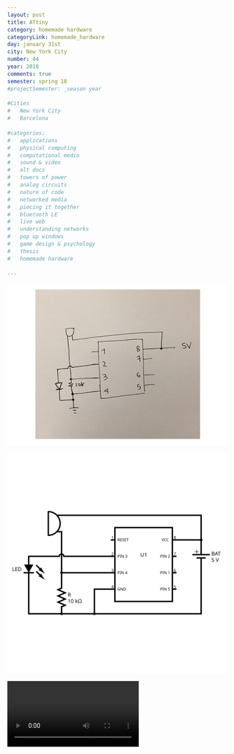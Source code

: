 ```yaml
---
layout: post
title: ATtiny
category: homemade hardware
categoryLink: homemade_hardware
day: january 31st
city: New York City
number: 44
year: 2018
comments: true
semester: spring 18
#projectSemester: _season year

#Cities
#	New York City
#	Barcelona

#categories:
#	applications
#	physical computing 
#	computational media 
#	sound & video 
#	alt docs
#	towers of power 
#	analog circuits 
#	nature of code
#	networked media
#	piecing it together
#	bluetooth LE
#	live web
#	understanding networks
#	pop up windows
#	game design & psychology
#	thesis
#	homemade hardware

---
```


![schematic](/img/thumnailsBlog/44_4.png)

![schematic](/img/thumnailsBlog/44_2.svg)

<video class="v_512" controls="false" autoplay="autoplay">
<source src="https://graupuche.info/video/44_3.mp4" type="video/mp4" />
</video>
